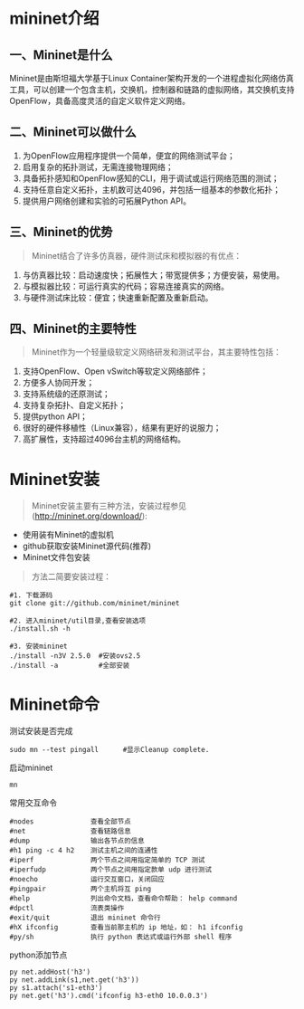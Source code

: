 #   mininet介绍  
## 一、Mininet是什么

Mininet是由斯坦福大学基于Linux Container架构开发的一个进程虚拟化网络仿真工具，可以创建一个包含主机，交换机，控制器和链路的虚拟网络，其交换机支持OpenFlow，具备高度灵活的自定义软件定义网络。
## 二、Mininet可以做什么

1.  为OpenFlow应用程序提供一个简单，便宜的网络测试平台；  
2.  启用复杂的拓扑测试，无需连接物理网络；
3.  具备拓扑感知和OpenFlow感知的CLI，用于调试或运行网络范围的测试；
4.  支持任意自定义拓扑，主机数可达4096，并包括一组基本的参数化拓扑；
5.  提供用户网络创建和实验的可拓展Python API。

##  三、Mininet的优势

>Mininet结合了许多仿真器，硬件测试床和模拟器的有优点：

1.  与仿真器比较：启动速度快；拓展性大；带宽提供多；方便安装，易使用。
2.  与模拟器比较：可运行真实的代码；容易连接真实的网络。
3.  与硬件测试床比较：便宜；快速重新配置及重新启动。

##  四、Mininet的主要特性

>Mininet作为一个轻量级软定义网络研发和测试平台，其主要特性包括：

1.  支持OpenFlow、Open vSwitch等软定义网络部件；
2.  方便多人协同开发；
3.  支持系统级的还原测试；
4.  支持复杂拓扑、自定义拓扑；
5.  提供python API；
6.  很好的硬件移植性（Linux兼容），结果有更好的说服力；
7.  高扩展性，支持超过4096台主机的网络结构。

#   Mininet安装

>Mininet安装主要有三种方法，安装过程参见(http://mininet.org/download/):
+   使用装有Mininet的虚拟机
+   github获取安装Mininet源代码(推荐)
+   Mininet文件包安装

>方法二简要安装过程：
```
#1. 下载源码
git clone git://github.com/mininet/mininet

#2. 进入mininet/util目录,查看安装选项
./install.sh -h

#3. 安装mininet
./install -n3V 2.5.0  #安装ovs2.5
./install -a          #全部安装
```

# Mininet命令

测试安装是否完成
```
sudo mn --test pingall      #显示Cleanup complete.
```
启动mininet
```
mn
```
常用交互命令
```
#nodes              查看全部节点 
#net                查看链路信息 
#dump               输出各节点的信息 
#h1 ping -c 4 h2    测试主机之间的连通性 
#iperf              两个节点之间用指定简单的 TCP 测试 
#iperfudp           两个节点之间用指定款单 udp 进行测试 
#noecho             运行交互窗口，关闭回应 
#pingpair           两个主机将互 ping 
#help               列出命令文档，查看命令帮助： help command 
#dpctl              流表类操作 
#exit/quit          退出 mininet 命令行 
#hX ifconfig        查看当前那主机的 ip 地址，如： h1 ifconfig 
#py/sh              执行 python 表达式或运行外部 shell 程序 
```
python添加节点
```
py net.addHost('h3')
py net.addLink(s1,net.get('h3'))
py s1.attach('s1-eth3')
py net.get('h3').cmd('ifconfig h3-eth0 10.0.0.3')
```